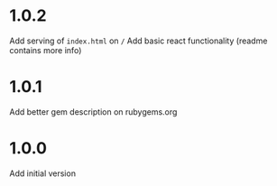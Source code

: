 # 1.0.2
Add serving of `index.html` on `/`
Add basic react functionality (readme contains more info)

# 1.0.1
Add better gem description on rubygems.org

# 1.0.0
Add initial version
